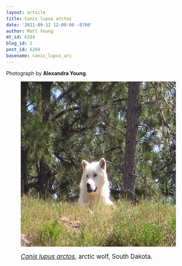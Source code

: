 ```yaml
---
layout: article
title: Canis lupus arctos
date: '2011-09-12 12:00:00 -0700'
author: Matt Young
mt_id: 6284
blog_id: 2
post_id: 6284
basename: canis_lupus_arc
---
```

Photograph by **Alexandra Young**.

<figure>
<img src="/uploads/2011/Arctic%20Wolf%20in%20Bear%20Country%20USA%20SD%20by%20Alex%20Young.jpg" alt="Arctic Wolf in Bear Country USA SD by Alex Young.jpg" width="600" height="450" />
<figcaption markdown="span">

<big>[_Canis lupus arctos_](http://www.bearcountryusa.com/animals/animal_info.php?id=1), arctic wolf, South Dakota.</big>


</figcaption>
</figure>
